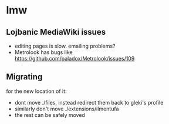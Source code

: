 lmw
===

## Lojbanic MediaWiki issues
* editing pages is slow. emailing problems?
* Metrolook has bugs like https://github.com/paladox/Metrolook/issues/109

## Migrating

for the new location of it:

* dont move ./files, instead redirect them back to gleki's profile
* similarly don't move ./extensions/ilmentufa
* the rest can be safely moved

